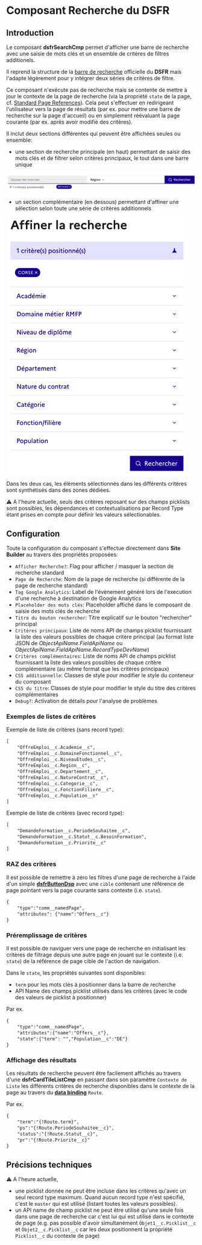 # Composant Recherche du **DSFR**

## Introduction

Le composant **dsfrSearchCmp** permet d'afficher une barre de recherche avec une saisie de mots clés et un 
ensemble de critères de filtres additionels.

Il reprend la structure de la [barre de recherche](https://www.systeme-de-design.gouv.fr/elements-d-interface/composants/barre-de-recherche) officielle du **DSFR** mais l'adapte légèrement pour y intégrer deux séries de critères
de filtre.

Ce composant n'exécute pas de recherche mais se contente de mettre à jour le contexte de la page de recherche
(via la propriété `state` de la page, cf. [Standard Page References](https://developer.salesforce.com/docs/platform/lwc/guide/reference-page-reference-type.html#named-page-type-experience-builder-sites)). Cela peut s'effectuer en 
redirigeant l'utilisateur vers la page de résultats (par ex. pour mettre une barre de recherche sur la page d'accueil) 
ou en simplement réévaluant la page courante (par ex. après avoir modifié des critères).
 
 Il inclut deux sections différentes qui peuvent être affichées seules ou ensemble:
 * une section de recherche principale (en haut) permettant de saisir des mots clés et de filtrer
 selon critères principaux, le tout dans une barre unique

 ![Main Search](/media/dsfrSearchCmpMain.png) 

 * un section complémentaire (en dessous) permettant d'affiner une sélection selon
 toute une série de critères additionnels

![Search Refine](/media/dsfrSearchCmpAdditional.png) 

Dans les deux cas, les éléments sélectionnés dans les différents critères sont synthétisés
dans des zones dédiées.

⚠️ A l'heure actuelle, seuls des critères reposant sur des champs picklists sont possibles, les
dépendances et contextualisations par Record Type étant prises en compte pour définir les
valeurs sélectionables.


## Configuration

Toute la configuration du composant s'effectue directement dans **Site Builder** au travers des propriétés proposées:
* `Afficher Recherche?`: Flag pour afficher / masquer la section de recherche standard
* `Page de Recherche`: Nom de la page de recherche (si différente de la page de recherche standard)
* `Tag Google Analytics`: Label de l'évènement généré lors de l'execution d'une recherche à destination de Google Analytics
* `Placeholder des mots clés`: Placeholder affiché dans le composant de saisie des mots clés de recherche
* `Titre du bouton rechercher`: Titre explicatif sur le bouton "rechercher" principal
* `Critères principaux`: Liste de noms API de champs picklist fournissant la liste des valeurs possibles de chaque critère principal (au format liste JSON de _ObjectApiName.FieldApiName_ ou  _ObjectApiName.FieldApiName.RecordTypeDevName_)
* `Critères complémentaires`: Liste de noms API de champs picklist fournissant la liste des valeurs possibles de chaque critère complémentaire (au même format que les critères principaux)
* `CSS additionnelle`: Classes de style pour modifier le style du conteneur du composant
* `CSS du titre`: Classes de style pour modifier le style du titre des critères complémentaires
* `Debug?`: Activation de détails pour l'analyse de problèmes


### Exemples de listes de critères

Exemple de liste de critères (sans record type):
```
[
    "OffreEmploi__c.Academie__c",
    "OffreEmploi__c.DomaineFonctionnel__c",
    "OffreEmploi__c.NiveauEtudes__c",
    "OffreEmploi__c.Region__c",
    "OffreEmploi__c.Departement__c",
    "OffreEmploi__c.NatureContrat__c",
    "OffreEmploi__c.Categorie__c",
    "OffreEmploi__c.FonctionFiliere__c",
    "OffreEmploi__c.Population__c"
]
```

Exemple de liste de critères (avec record type):
```
[
    "DemandeFormation__c.PeriodeSouhaitee__c",
    "DemandeFormation__c.Statut__c.BesoinFormation",
    "DemandeFormation__c.Priorite__c"
]
```

### RAZ des critères

Il est possible de remettre à zéro les filtres d'une page de recherche à l'aide d'un simple
**[dsfrButtonDsp](/help/dsfrButtonDsp.md)** avec une `cible` contenant une référence de page
pointant vers la page courante sans contexte (i.e. `state`).
```
{
    "type":"comm__namedPage",
    "attributes": {"name":"Offers__c"}
}
```


### Préremplissage de critères

Il est possible de naviguer vers une page de recherche en initialisant les critères de filtrage
depuis une autre page en jouant sur le contexte (i.e. `state`) de la référence de page
cible de l'action de navigation.

Dans le `state`, les propriétés suivantes sont disponibles:
* `term` pour les mots clés à positionner dans la barre de recherche
* API Name des champs picklist utilisés dans les critères (avec le code des valeurs 
de picklist à positionner)

Par ex. 
```
{
    "type":"comm__namedPage",
    "attributes":{"name":"Offers__c"},
    "state":{"term": "","Population__c":"DE"}
}
```

### Affichage des résultats

Les résultats de recherche peuvent être facilement affichés au travers d'une **dsfrCardTileListCmp** en passant
dans son paramètre `Contexte de Liste` les différents critères de recherche disponibles dans le contexte de la page au travers du **[data binding](https://developer.salesforce.com/docs/atlas.en-us.244.0.exp_cloud_lwr.meta/exp_cloud_lwr/advanced_expressions.htm?q=Data+Binding)** `Route`.

Par ex.
```
{
    "term":"{!Route.term}",
    "ps":"{!Route.PeriodeSouhaitee__c}",
    "status":"{!Route.Statut__c}",
    "pr":"{!Route.Priorite__c}"
}
```

## Précisions techniques

⚠️ A l'heure actuelle,
* une picklist donnée ne peut être incluse dans les critères qu'avec un seul
record type maximum. Quand aucun record type n'est spécifié, c'est le `master` qui est utilisé
(listant toutes les valeurs possibles).
* un API name de champ picklist ne peut être utilisé qu'une seule fois dans une page de
recherche car c'est lui qui est utilisé dans le contexte de page (e.g. pas possible d'avoir
simultanément `Òbjet1__c.Picklist__c` et `Òbjet2__c.Picklist__c` car les deux positionnent
la propriété `Picklist__c` du contexte de page) 

